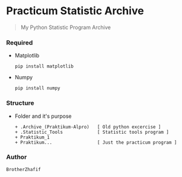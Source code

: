 # Practicum Statistic Archive
> My Python Statistic Program Archive

### Required
- Matplotlib

      pip install matplotlib

- Numpy

      pip install numpy

### Structure
- Folder and it's purpose

      + .Archive_(Praktikum-Alpro)   [ Old python excercise ]
      + .Statistic_Tools             [ Statistic tools program ]
      + Praktikum_1
      + Praktikum...                 [ Just the practicum program ]

### Author
    BrotherZhafif
